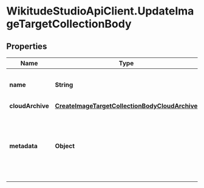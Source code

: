 # WikitudeStudioApiClient.UpdateImageTargetCollectionBody

## Properties
Name | Type | Description | Notes
------------ | ------------- | ------------- | -------------
**name** | **String** | Optional - Name of the Target Collection. | [optional] 
**cloudArchive** | [**CreateImageTargetCollectionBodyCloudArchive**](CreateImageTargetCollectionBodyCloudArchive.md) |  | [optional] 
**metadata** | **Object** | Optional - Arbitrary JSON data that should be stored together with the Target Collection. | [optional] 


